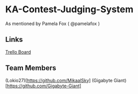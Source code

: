 # KA-Contest-Judging-System
As mentioned by Pamela Fox ( @pamelafox )


## Links
[Trello Board](https://trello.com/b/IAYgtwLH/ka-contest-judging-system)

## Team Members
(Lokio27)[https://github.com/MikaalSky]
(Gigabyte Giant)[https://github.com/Gigabyte-Giant]
